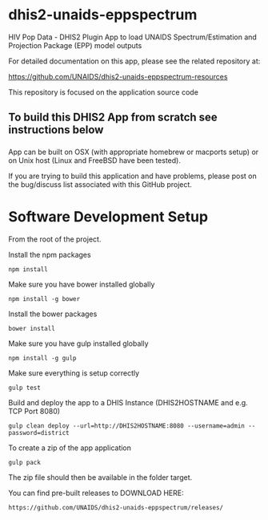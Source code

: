 # dhis2-unaids-eppspectrum

HIV Pop Data - DHIS2 Plugin App to load UNAIDS Spectrum/Estimation and Projection Package (EPP) model outputs

For detailed documentation on this app, please see the related repository at:

https://github.com/UNAIDS/dhis2-unaids-eppspectrum-resources

This repository is focused on the application source code

###
## To build this DHIS2 App from scratch see instructions below
###

App can be built on OSX (with appropriate homebrew or macports setup) or on Unix
host (Linux and FreeBSD have been tested).

If you are trying to build this application and have problems, please post on the
bug/discuss list associated with this GitHub project.


# Software Development Setup
From the root of the project.

Install the npm packages

    npm install

Make sure you have bower installed globally

    npm install -g bower

Install the bower packages

    bower install

Make sure you have gulp installed globally

    npm install -g gulp

Make sure everything is setup correctly

    gulp test

Build and deploy the app to a DHIS Instance (DHIS2HOSTNAME and e.g. TCP Port 8080)

    gulp clean deploy --url=http://DHIS2HOSTNAME:8080 --username=admin --password=district

To create a zip of the app application

    gulp pack

The zip file should then be available in the folder target.

You can find pre-built releases to DOWNLOAD HERE:

    https://github.com/UNAIDS/dhis2-unaids-eppspectrum/releases/
